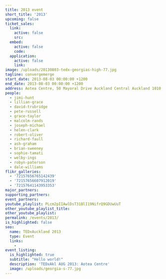 ```yaml
---
title: 2013 event
short_title: '2013'
upcoming: false
ticket_sales:
  link:
    active: false
    src:
  embed:
    active: false
    code:
  application:
    active: false
    link:
image: /uploads/20130803-tedx-georgias-high-77.jpg
tagline: convergemerge
start_date: 2013-08-03 00:00:00 +1200
end_date: 2013-08-03 00:00:00 +1200
address: Aotea Centre, 50 Mayoral Drive Auckland Central Auckland 1010
people:
  - jimi-hunt
  - lillian-grace
  - david-trubridge
  - pete-russell
  - grace-taylor
  - malcolm-rands
  - joseph-michael
  - helen-clark
  - robert-oliver
  - richard-faull
  - ash-graham
  - brian-sweeney
  - sophie-tamati
  - welby-ings
  - robyn-paterson
  - dale-williams
flikr_galleries:
  - '72157656765142439'
  - '72157656607912019'
  - '72157641143953353'
major_partners:
supporting_partners:
event_partners:
youtube_playlist: PLcm2pIIAwlDsT31BlI19NifrQ9GDUwUuT
other_youtube_playlist_title:
other_youtube_playlist:
permalink: /events/2013/
is_highlighted: false
seo:
  name: TEDxAuckland 2013
  type: Event
  links:
    -
event_listing:
  is_highlighted: true
  subtitle: "Hello world!"
  description: 'TEDxAkl AUG 2013: Aotea Centre'
  image: /uploads/georgia-s-77.jpg
---
```

